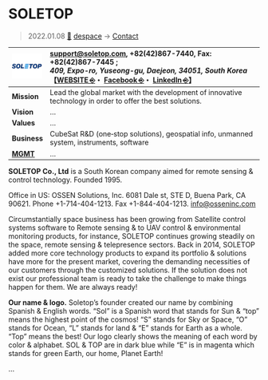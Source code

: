 # SOLETOP
> 2022.01.08 [🚀](../../index/index.md) [despace](../index.md) → [Contact](../contact.md)

|[![](../f/contact/s/soletop_logo1_thumb.webp)](../f/contact/s/soletop_logo1.webp)|<support@soletop.com>, +82(42)867-7440, Fax: +82(42)867-7445 ;<br> *409, Expo-ro, Yuseong-gu, Daejeon, 34051, South Korea*<br> 【[WEBSITE ⎆](https://soletop.com/)・ [Facebook ⎆](https://www.facebook.com/soletopkorea)・ [LinkedIn ⎆](https://www.linkedin.com/company/soletop/)】|
|:--|:--|
|**Mission**|Lead the global market with the development of innovative technology in order to offer the best solutions.|
|**Vision**|…|
|**Values**|…|
|**Business**|CubeSat R&D (one‑stop solutions), geospatial info, unmanned system, instruments, software|
|**[MGMT](../mgmt.md)**|…|

**SOLETOP Co., Ltd** is a South Korean company aimed for remote sensing & control technology. Founded 1995.

Office in US: OSSEN Solutions, Inc. 6081 Dale st, STE D, Buena Park, CA 90621. Phone +1-714-404-1213. Fax +1-844-404-1213. <info@osseninc.com>

Circumstantially space business has been growing from Satellite control systems software to Remote sensing & to UAV control & environmental monitoring products, for instance, SOLETOP continues growing steadily on the space, remote sensing & telepresence sectors. Back in 2014, SOLETOP added more core technology products to expand its portfolio & solutions have more for the present market, covering the demanding necessities of our customers through the customized solutions. If the solution does not exist our professional team is ready to take the challenge to make things happen for them. We are always ready!

**Our name & logo.** Soletop’s founder created our name by combining Spanish & English words. “Sol” is a Spanish word that stands for Sun & “top” means the highest point of the cosmos! “S” stands for Sky or Space, “O” stands for Ocean, “L” stands for land & “E” stands for Earth as a whole. “Top” means the best! Our logo clearly shows the meaning of each word by color & alphabet. SOL & TOP are in dark blue while “E” is in magenta which stands for green Earth, our home, Planet Earth!

<p style="page-break-after:always"> </p>

…
